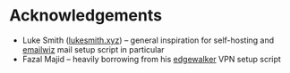 # Acknowledgements

* Luke Smith ([lukesmith.xyz](lukesmith.xyz)) – general inspiration for self-hosting 
  and [emailwiz](https://github.com/LukeSmithxyz/emailwiz) mail setup script in particular
* Fazal Majid – heavily borrowing from his [edgewalker](https://github.com/fazalmajid/edgewalker) VPN setup script
